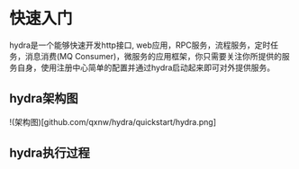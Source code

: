 # 快速入门
hydra是一个能够快速开发http接口, web应用，RPC服务，流程服务，定时任务，消息消费(MQ Consumer)，微服务的应用框架，你只需要关注你所提供的服务自身，使用注册中心简单的配置并通过hydra启动起来即可对外提供服务。

## hydra架构图
!(架构图)[github.com/qxnw/hydra/quickstart/hydra.png]


## hydra执行过程